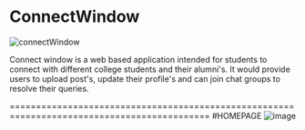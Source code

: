 # ConnectWindow
![connectWindow](https://user-images.githubusercontent.com/113897763/232590514-8de523f3-972a-43e9-b380-a3d74a6713bb.jpg)



Connect window is a web based application intended for students to connect with different college students and
their alumni's. It would provide users to upload post's, update their profile's and can join chat groups to resolve their queries.

============================================================================================
#HOMEPAGE
![image](https://user-images.githubusercontent.com/113897763/232591072-89f4d535-85fd-4996-84a9-406a5bc71ec5.png)


